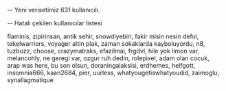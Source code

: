 
-- Yeni verisetimiz 631 kullanıcılı.

-- Hatalı çekilen kullanıcılar listesi

flaminis, zipirinsan, antik sehir, snowdiyebiri, fakir misin nesin defol, tekelwarriors, voyager altin plak, zaman sokaklarda kayboluyordu, n8, tuzbuzz, choose, crazymatraks, efazilmai, frgdvl, hile yok limon var, melancohly, ne geregi var, ozgur ruh dedin, rolepixel, adam olan cocuk, arap was here, bu son olsun, doraningalaksisi, erdhemes, helfgott, insomnia666, kaan2684, pier, uurless, whatyougetiswhatyoudid, zaimoglu, synallagmatique


